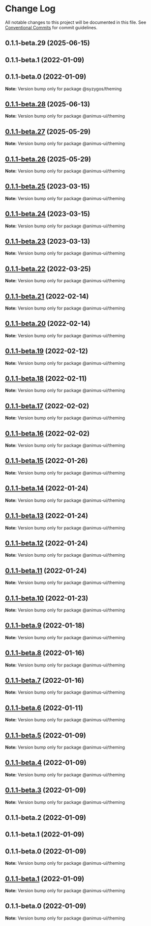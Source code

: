 # Change Log

All notable changes to this project will be documented in this file.
See [Conventional Commits](https://conventionalcommits.org) for commit guidelines.

## 0.1.1-beta.29 (2025-06-15)

## 0.1.1-beta.1 (2022-01-09)

## 0.1.1-beta.0 (2022-01-09)

**Note:** Version bump only for package @syzygos/theming

## [0.1.1-beta.28](https://github.com/codecaaron/animus/compare/@animus-ui/theming@0.1.1-beta.27...@animus-ui/theming@0.1.1-beta.28) (2025-06-13)

**Note:** Version bump only for package @animus-ui/theming

## [0.1.1-beta.27](https://github.com/codecaaron/animus/compare/@animus-ui/theming@0.1.1-beta.26...@animus-ui/theming@0.1.1-beta.27) (2025-05-29)

**Note:** Version bump only for package @animus-ui/theming

## [0.1.1-beta.26](https://github.com/codecaaron/animus/compare/@animus-ui/theming@0.1.1-beta.25...@animus-ui/theming@0.1.1-beta.26) (2025-05-29)

**Note:** Version bump only for package @animus-ui/theming

## [0.1.1-beta.25](https://github.com/codecaaron/animus/compare/@animus-ui/theming@0.1.1-beta.24...@animus-ui/theming@0.1.1-beta.25) (2023-03-15)

**Note:** Version bump only for package @animus-ui/theming

## [0.1.1-beta.24](https://github.com/codecaaron/animus/compare/@animus-ui/theming@0.1.1-beta.23...@animus-ui/theming@0.1.1-beta.24) (2023-03-15)

**Note:** Version bump only for package @animus-ui/theming

## [0.1.1-beta.23](https://github.com/codecaaron/animus/compare/@animus-ui/theming@0.1.1-beta.21...@animus-ui/theming@0.1.1-beta.23) (2023-03-13)

**Note:** Version bump only for package @animus-ui/theming

## [0.1.1-beta.22](https://github.com/codecaaron/animus/compare/@animus-ui/theming@0.1.1-beta.21...@animus-ui/theming@0.1.1-beta.22) (2022-03-25)

**Note:** Version bump only for package @animus-ui/theming

## [0.1.1-beta.21](https://github.com/codecaaron/animus/compare/@animus-ui/theming@0.1.1-beta.20...@animus-ui/theming@0.1.1-beta.21) (2022-02-14)

**Note:** Version bump only for package @animus-ui/theming

## [0.1.1-beta.20](https://github.com/codecaaron/animus/compare/@animus-ui/theming@0.1.1-beta.19...@animus-ui/theming@0.1.1-beta.20) (2022-02-14)

**Note:** Version bump only for package @animus-ui/theming

## [0.1.1-beta.19](https://github.com/codecaaron/animus/compare/@animus-ui/theming@0.1.1-beta.18...@animus-ui/theming@0.1.1-beta.19) (2022-02-12)

**Note:** Version bump only for package @animus-ui/theming

## [0.1.1-beta.18](https://github.com/codecaaron/animus/compare/@animus-ui/theming@0.1.1-beta.17...@animus-ui/theming@0.1.1-beta.18) (2022-02-11)

**Note:** Version bump only for package @animus-ui/theming

## [0.1.1-beta.17](https://github.com/codecaaron/animus/compare/@animus-ui/theming@0.1.1-beta.16...@animus-ui/theming@0.1.1-beta.17) (2022-02-02)

**Note:** Version bump only for package @animus-ui/theming

## [0.1.1-beta.16](https://github.com/codecaaron/animus/compare/@animus-ui/theming@0.1.1-beta.15...@animus-ui/theming@0.1.1-beta.16) (2022-02-02)

**Note:** Version bump only for package @animus-ui/theming

## [0.1.1-beta.15](https://github.com/codecaaron/animus/compare/@animus-ui/theming@0.1.1-beta.14...@animus-ui/theming@0.1.1-beta.15) (2022-01-26)

**Note:** Version bump only for package @animus-ui/theming

## [0.1.1-beta.14](https://github.com/codecaaron/animus/compare/@animus-ui/theming@0.1.1-beta.13...@animus-ui/theming@0.1.1-beta.14) (2022-01-24)

**Note:** Version bump only for package @animus-ui/theming

## [0.1.1-beta.13](https://github.com/codecaaron/animus/compare/@animus-ui/theming@0.1.1-beta.12...@animus-ui/theming@0.1.1-beta.13) (2022-01-24)

**Note:** Version bump only for package @animus-ui/theming

## [0.1.1-beta.12](https://github.com/codecaaron/animus/compare/@animus-ui/theming@0.1.1-beta.11...@animus-ui/theming@0.1.1-beta.12) (2022-01-24)

**Note:** Version bump only for package @animus-ui/theming

## [0.1.1-beta.11](https://github.com/codecaaron/animus/compare/@animus-ui/theming@0.1.1-beta.10...@animus-ui/theming@0.1.1-beta.11) (2022-01-24)

**Note:** Version bump only for package @animus-ui/theming

## [0.1.1-beta.10](https://github.com/codecaaron/animus/compare/@animus-ui/theming@0.1.1-beta.9...@animus-ui/theming@0.1.1-beta.10) (2022-01-23)

**Note:** Version bump only for package @animus-ui/theming

## [0.1.1-beta.9](https://github.com/codecaaron/animus/compare/@animus-ui/theming@0.1.1-beta.8...@animus-ui/theming@0.1.1-beta.9) (2022-01-18)

**Note:** Version bump only for package @animus-ui/theming

## [0.1.1-beta.8](https://github.com/codecaaron/animus/compare/@animus-ui/theming@0.1.1-beta.7...@animus-ui/theming@0.1.1-beta.8) (2022-01-16)

**Note:** Version bump only for package @animus-ui/theming

## [0.1.1-beta.7](https://github.com/codecaaron/animus/compare/@animus-ui/theming@0.1.1-beta.6...@animus-ui/theming@0.1.1-beta.7) (2022-01-16)

**Note:** Version bump only for package @animus-ui/theming

## [0.1.1-beta.6](https://github.com/codecaaron/animus/compare/@animus-ui/theming@0.1.1-beta.5...@animus-ui/theming@0.1.1-beta.6) (2022-01-11)

**Note:** Version bump only for package @animus-ui/theming

## [0.1.1-beta.5](https://github.com/codecaaron/animus/compare/@animus-ui/theming@0.1.1-beta.4...@animus-ui/theming@0.1.1-beta.5) (2022-01-09)

**Note:** Version bump only for package @animus-ui/theming

## [0.1.1-beta.4](https://github.com/codecaaron/animus/compare/@animus-ui/theming@0.1.1-beta.3...@animus-ui/theming@0.1.1-beta.4) (2022-01-09)

**Note:** Version bump only for package @animus-ui/theming

## [0.1.1-beta.3](https://github.com/codecaaron/animus/compare/@animus-ui/theming@0.1.1-beta.2...@animus-ui/theming@0.1.1-beta.3) (2022-01-09)

**Note:** Version bump only for package @animus-ui/theming

## 0.1.1-beta.2 (2022-01-09)

## 0.1.1-beta.1 (2022-01-09)

## 0.1.1-beta.0 (2022-01-09)

**Note:** Version bump only for package @animus-ui/theming

## [0.1.1-beta.1](https://github.com/codecaaron/animus/compare/v0.1.1-beta.0...v0.1.1-beta.1) (2022-01-09)

**Note:** Version bump only for package @animus-ui/theming

## 0.1.1-beta.0 (2022-01-09)

**Note:** Version bump only for package @animus-ui/theming
